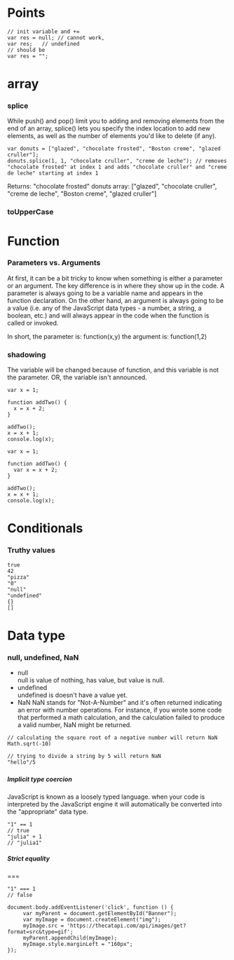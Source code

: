 

# Points
```
// init variable and += 
var res = null; // cannot work, 
var res;   // undefined
// should be 
var res = "";

```

# array
### splice
While push() and pop() limit you to adding and removing elements from the end of an array, splice() lets you specify the index location to add new elements, as well as the number of elements you'd like to delete (if any).
```
var donuts = ["glazed", "chocolate frosted", "Boston creme", "glazed cruller"];
donuts.splice(1, 1, "chocolate cruller", "creme de leche"); // removes "chocolate frosted" at index 1 and adds "chocolate cruller" and "creme de leche" starting at index 1
```
Returns: "chocolate frosted"
donuts array: ["glazed", "chocolate cruller", "creme de leche", "Boston creme", "glazed cruller"]
### toUpperCase


# Function
### Parameters vs. Arguments
At first, it can be a bit tricky to know when something is either a parameter or an argument. The key difference is in where they show up in the code. A parameter is always going to be a variable name and appears in the function declaration. On the other hand, an argument is always going to be a value (i.e. any of the JavaScript data types - a number, a string, a boolean, etc.) and will always appear in the code when the function is called or invoked.

In short, the parameter is: function(x,y)
the argument is: function(1,2)
### shadowing
The variable will be changed because of function, and this variable is not the parameter.
OR,
the variable isn't announced.
```
var x = 1;

function addTwo() {
  x = x + 2;
}

addTwo();
x = x + 1;
console.log(x);

var x = 1;

function addTwo() {
  var x = x + 2;
}

addTwo();
x = x + 1;
console.log(x);
```


# Conditionals
### Truthy values
```
true
42
"pizza"
"0"
"null"
"undefined"
{}
[]
```


# Data type
### null, undefined, NaN
- null  
null is value of nothing, has value, but value is null.
- undefined  
undefined is doesn't have a value yet.
- NaN
NaN stands for "Not-A-Number" and it's often returned indicating an error with number operations. 
For instance, if you wrote some code that performed a math calculation, and the calculation failed 
to produce a valid number, NaN might be returned.
```
// calculating the square root of a negative number will return NaN
Math.sqrt(-10)

// trying to divide a string by 5 will return NaN
"hello"/5
```

### 
##### Implicit type coercion
JavaScript is known as a loosely typed language.
when your code is interpreted by the JavaScript engine it will automatically be converted into 
the "appropriate" data type.
```
"1" == 1
// true
"julia" + 1
// "julia1"
```
##### Strict equality
=== 
```
"1" === 1
// false
```




```
document.body.addEventListener('click', function () {
     var myParent = document.getElementById("Banner"); 
     var myImage = document.createElement("img");
     myImage.src = 'https://thecatapi.com/api/images/get?format=src&type=gif';
     myParent.appendChild(myImage);
     myImage.style.marginLeft = "160px";
});
```
